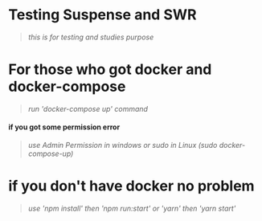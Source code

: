 # Testing Suspense and SWR

> _this is for testing and studies purpose_

# For those who got docker and docker-compose

> _run 'docker-compose up' command_

#### if you got some permission error

> _use Admin Permission in windows or sudo in Linux (sudo docker-compose-up)_

# if you don't have docker no problem

> _use 'npm install' then 'npm run:start' or 'yarn' then 'yarn start'_
